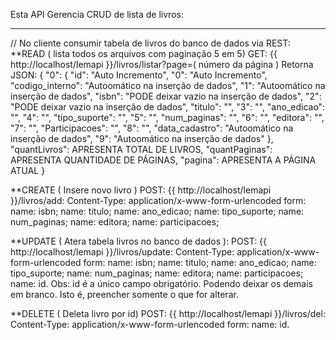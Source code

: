 Esta API Gerencia CRUD de lista de livros:
***************************************************
// No cliente consumir tabela de livros do banco de dados via REST:
**READ ( lista todos os arquivos com paginação 5 em 5) 
GET: {{ http://localhost/lemapi  }}/livros/listar?page=( número da página )
Retorna JSON:
{
	"0": {
		"id": "Auto Incremento",
		"0": "Auto Incremento",
		"codigo_interno": "Autoomático na inserção de dados",
		"1": "Autoomático na inserção de dados",
		"isbn": "PODE deixar vazio na inserção de dados",
		"2": "PODE deixar vazio na inserção de dados",
		"titulo": "",
		"3": "",
		"ano_edicao": "",
		"4": "",
		"tipo_suporte": "",
		"5": "",
		"num_paginas": "",
		"6": "",
		"editora": "",
		"7": "",
		"Participacoes": "",
		"8": "",
		"data_cadastro": "Autoomático na inserção de dados",
		"9": "Autoomático na inserção de dados"
	},
	"quantLivros": APRESENTA TOTAL DE LIVROS,
	"quantPaginas": APRESENTA QUANTIDADE DE PÁGINAS,
	"pagina": APRESENTA A PÁGINA ATUAL
}

**CREATE ( Insere novo livro ) 
POST: {{ http://localhost/lemapi }}/livros/add:
Content-Type: application/x-www-form-urlencoded
form:
name: isbn;
name: titulo;
name: ano_edicao;
name: tipo_suporte;
name: num_paginas;
name: editora;
name: participacoes;

**UPDATE ( Atera tabela livros no banco de dados ):
POST: {{ http://localhost/lemapi }}/livros/update:
Content-Type: application/x-www-form-urlencoded
form:
name: isbn;
name: titulo;
name: ano_edicao;
name: tipo_suporte;
name: num_paginas;
name: editora;
name: participacoes;
name: id.
Obs: id é a único campo obrigatório. Podendo deixar os demais em branco. Isto é, preencher somente o que for alterar.

**DELETE ( Deleta livro por id)
POST: {{ http://localhost/lemapi }}/livros/del:
Content-Type: application/x-www-form-urlencoded
form:
name: id.







